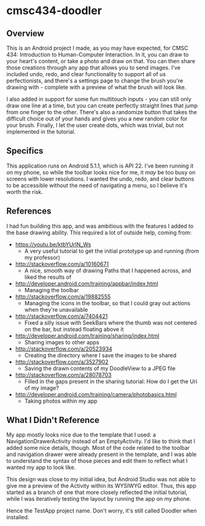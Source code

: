 # cmsc434-doodler
## Overview
This is an Android project I made, as you may have expected, for CMSC 434: Introduction to Human-Computer Interaction.
In it, you can draw to your heart's content, or take a photo and draw on that.
You can then share those creations through any app that allows you to send images.
I've included undo, redo, and clear functionality to support all of us perfectionists,
and there's a settings page to change the brush you're drawing with - complete with a preview of what the brush will look like.

I also added in support for some fun multitouch inputs - you can still only draw one line at a time,
but you can create perfectly straight lines that jump from one finger to the other.
There's also a randomize button that takes the difficult choice out of your hands and gives you a new random color for your brush.
Finally, I let the user create dots, which was trivial, but not implemented in the tutorial.

## Specifics
This application runs on Android 5.1.1, which is API 22. I've been running it on my phone, so while the toolbar looks nice for me,
it *may* be too busy on screens with lower resolutions. I wanted the undo, redo, and clear buttons to be accessible
without the need of navigating a menu, so I believe it's worth the risk.

## References
I had fun building this app, and was ambitious with the features I added to the base drawing ability.
This required a lot of outside help, coming from:

* https://youtu.be/ktbYUrlN_Ws
  * A very useful tutorial to get the initial prototype up and running (from my professor)
* http://stackoverflow.com/a/10160671
  * A nice, smooth way of drawing Paths that I happened across, and liked the results of
* http://developer.android.com/training/appbar/index.html
  * Managing the toolbar
* http://stackoverflow.com/a/19882555
  * Managing the icons in the toolbar, so that I could gray out actions when they're unavailable
* http://stackoverflow.com/a/7404421
  * Fixed a silly issue with SeekBars where the thumb was not centered on the bar, but instead floating above it
* http://developer.android.com/training/sharing/index.html
  * Sharing images to other apps
* http://stackoverflow.com/a/20523934
  * Creating the directory where I save the images to be shared
* http://stackoverflow.com/a/3527902
  * Saving the drawn contents of my DoodleView to a JPEG file
* http://stackoverflow.com/a/28078703
  * Filled in the gaps present in the sharing tutorial: How do I get the Uri of my image?
* http://developer.android.com/training/camera/photobasics.html
  * Taking photos within my app

## What I Didn't Reference
My app mostly looks nice due to the template that I used: a NavigationDrawerActivity instead of an EmptyActivity.
I'd like to think that I added some nice details, though.
Most of the code related to the toolbar and navigation drawer were already present in the template,
and I was able to understand the syntax of those pieces and edit them to reflect what I wanted my app to look like.

This design was close to my initial idea, but Android Studio was not able to give me a preview of the Activity within its WYSIWYG editor.
Thus, this app started as a branch of one that more closely reflected the initial tutorial,
while I was iteratively testing the layout by running the app on my phone.

Hence the TestApp project name. Don't worry, it's still called Doodler when installed.

